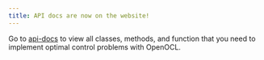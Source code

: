 ```yaml
---
title: API docs are now on the website!
---
```


Go to [api-docs](/api-docs.md) to view all classes, methods, and function that you need to implement optimal control problems with OpenOCL.


